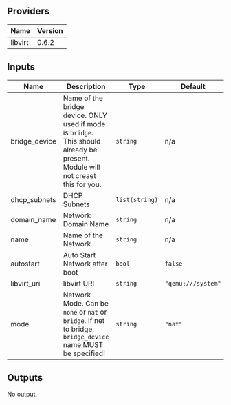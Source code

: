 ## Providers

| Name | Version |
|------|---------|
| libvirt | 0.6.2 |

## Inputs

| Name | Description | Type | Default | Required |
|------|-------------|------|---------|:-----:|
| bridge\_device | Name of the bridge device. ONLY used if mode is `bridge`. This should already be present. Module will not creaet this for you. | `string` | n/a | yes |
| dhcp\_subnets | DHCP Subnets | `list(string)` | n/a | yes |
| domain\_name | Network Domain Name | `string` | n/a | yes |
| name | Name of the Network | `string` | n/a | yes |
| autostart | Auto Start Network after boot | `bool` | `false` | no |
| libvirt\_uri | libvirt URI | `string` | `"qemu:///system"` | no |
| mode | Network Mode. Can be `none` or `nat` or `bridge`. If net to bridge, `bridge_device` name MUST be specified! | `string` | `"nat"` | no |

## Outputs

No output.

